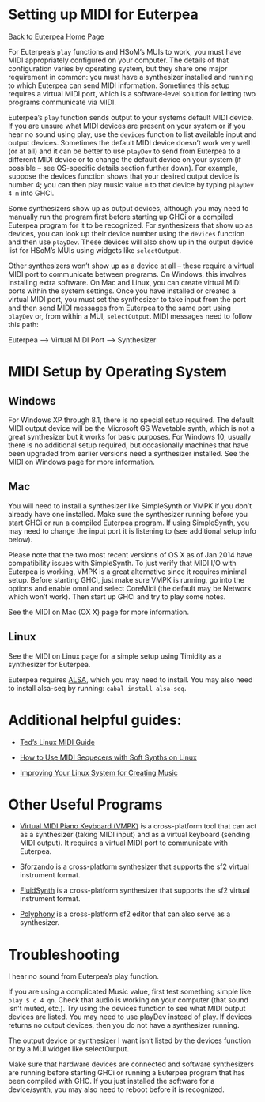 # Setting up MIDI for Euterpea


[Back to Euterpea Home Page](https://euterpea.github.io/)

For Euterpea’s ``play`` functions and HSoM’s MUIs to work, you must have MIDI appropriately configured on your computer. 
The details of that configuration varies by operating system, but they share one major requirement in common: 
you must have a synthesizer installed and running to which Euterpea can send MIDI information. Sometimes this setup requires 
a virtual MIDI port, which is a software-level solution for letting two programs communicate via MIDI.

Euterpea’s ``play`` function sends output to your systems default MIDI device. If you are unsure what MIDI devices are 
present on your system or if you hear no sound using play, use the ``devices`` function to list available input and output devices. 
Sometimes the default MIDI device doesn’t work very well (or at all) and it can be better to use ``playDev`` to send from Euterpea 
to a different MIDI device or to change the default device on your system (if possible – see OS-specific details section further down). 
For example, suppose the devices function shows that your desired output device is number 4; you can then play music value ``m`` to 
that device by typing ``playDev 4 m`` into GHCi.

Some synthesizers show up as output devices, although you may need to manually run the program first before starting up GHCi or a 
compiled Euterpea program for it to be recognized.  For synthesizers that show up as devices, you can look up their device number using 
the ``devices`` function and then use ``playDev``. These devices will also show up in the output device list for HSoM’s MUIs using widgets like ``selectOutput``.

Other synthesizers won’t show up as a device at all – these require a virtual MIDI port to communicate between programs. On Windows, 
this involves installing extra software. On Mac and Linux, you can create virtual MIDI ports within the system settings. Once you have installed or 
created a virtual MIDI port, you must set the synthesizer to take input from the port and then send MIDI messages from Euterpea to the same port 
using ``playDev`` or, from within a MUI, ``selectOutput``. MIDI messages need to follow this path:

Euterpea --> Virtual MIDI Port --> Synthesizer


# MIDI Setup by Operating System

## Windows

For Windows XP through 8.1, there is no special setup required. The default MIDI output device will be the Microsoft GS Wavetable synth, which is not a great synthesizer but it works for basic purposes.
For Windows 10, usually there is no additional setup required, but occasionally machines that have been upgraded from earlier versions need a synthesizer installed.
See the MIDI on Windows page for more information.

## Mac

You will need to install a synthesizer like SimpleSynth or VMPK if you don’t already have one installed. Make sure the synthesizer 
running before you start GHCi or run a compiled Euterpea program. If using SimpleSynth, you may need to change the input port it is 
listening to (see additional setup info below).

Please note that the two most recent versions of OS X as of Jan 2014 have compatibility issues with SimpleSynth. To just verify that 
MIDI I/O with Euterpea is working, VMPK is a great alternative since it requires minimal setup. Before starting GHCi, just make sure 
VMPK is running, go into the options and enable omni and select CoreMidi (the default may be Network which won’t work). Then start up 
GHCi and try to play some notes.

See the MIDI on Mac (OX X) page for more information.


## Linux

See the MIDI on Linux page for a simple setup using Timidity as a synthesizer for Euterpea.

Euterpea requires [ALSA](http://www.alsa-project.org/main/index.php/Main_Page), which you may need to install.
You may also need to install alsa-seq by running: ``cabal install alsa-seq``.

# Additional helpful guides:

- [Ted’s Linux MIDI Guide](http://tedfelix.com/linux/linux-midi.html)

- [How to Use MIDI Sequecers with Soft Synths on Linux](http://tldp.org/HOWTO/MIDI-HOWTO-10.html)
  
- [Improving Your Linux System for Creating Music](http://www.rosegardenmusic.com/tutorials/qsynth-rosegarden/)

# Other Useful Programs

- [Virtual MIDI Piano Keyboard (VMPK)](http://vmpk.sourceforge.net/) is a cross-platform tool that can act as a synthesizer (taking MIDI input) and as a virtual keyboard (sending MIDI output). It requires a virtual MIDI port to communicate with Euterpea.

- [Sforzando](https://www.plogue.com/products/sforzando/) is a cross-platform synthesizer that supports the sf2 virtual instrument format.

- [FluidSynth](http://www.fluidsynth.org/) is a cross-platform synthesizer that supports the sf2 virtual instrument format.

- [Polyphony](http://polyphone-soundfonts.com/en/) is a cross-platform sf2 editor that can also serve as a synthesizer.

# Troubleshooting

I hear no sound from Euterpea’s play function.

If you are using a complicated Music value, first test something simple like ``play $ c 4 qn``. Check that audio is working on your computer (that sound isn’t muted, etc.). 
Try using the devices function to see what MIDI output devices are listed. You may need to use playDev instead of play. If devices returns no output devices, then you do not have a synthesizer running.

The output device or synthesizer I want isn’t listed by the devices function or by a MUI widget like selectOutput.

Make sure that hardware devices are connected and software synthesizers are running before starting GHCi or running a Euterpea program that has been compiled with GHC.
If you just installed the software for a device/synth, you may also need to reboot before it is recognized.

